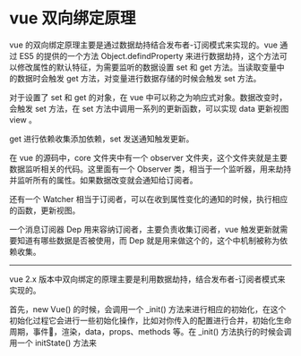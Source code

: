 # vue 双向绑定原理

vue 的双向绑定原理主要是通过数据劫持结合发布者-订阅模式来实现的。vue 通过 ES5 的提供的一个方法 Object.defindProperty 来进行数据劫持，这个方法可以修改属性的默认特征，为需要监听的数据设置 set 和 get 方法。当读取变量中的数据时会触发 get 方法，对变量进行数据存储的时候会触发 set 方法。

对于设置了 set 和 get 的对象，在 vue 中可以称之为响应式对象。数据改变时，会触发 set 方法，在 set 方法中调用一系列的更新函数，可以实现 data 更新视图 view 。

get 进行依赖收集添加依赖，set 发送通知触发更新。

在 vue 的源码中，core 文件夹中有一个 observer 文件夹，这个文件夹就是主要数据监听相关的代码。这里面有一个 Observer 类，相当于一个监听器，用来劫持并监听所有的属性。如果数据改变就会通知给订阅者。

还有一个 Watcher 相当于订阅者，可以在收到属性变化的通知的时候，执行相应的函数，更新视图。

一个消息订阅器 Dep 用来容纳订阅者，主要负责收集订阅者，vue 触发更新就需要知道有哪些数据是否被使用，而 Dep 就是用来做这个的，这个中机制被称为依赖收集。

---

vue 2.x 版本中双向绑定的原理主要是利用数据劫持，结合发布者-订阅者模式来实现的。

首先，new Vue() 的时候，会调用一个 \_init() 方法来进行相应的初始化，在这个初始化过程它会进行一些初始化操作，比如对你传入的配置进行合并，初始化生命周期，事件，渲染，data，props、methods 等。在 _init() 方法执行的时候会调用一个 initState() 方法来
